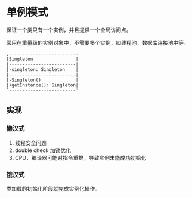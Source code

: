 # 单例模式

保证一个类只有一个实例，并且提供一个全局访问点。

常用在重量级的实例对象中，不需要多个实例，如线程池，数据库连接池中等。

```
,-------------------------.
|Singleton                |
|-------------------------|
|-singleton: Singleton    |
|-------------------------|
|-Singleton()             |
|+getInstance(): Singleton|
`-------------------------'

```

## 实现

### 懒汉式
1. 线程安全问题
2. double check 加锁优化
3. CPU，编译器可能对指令重排，导致实例未能成功初始化

### 饿汉式
类加载的初始化阶段就完成实例化操作。

